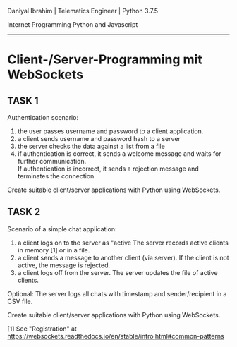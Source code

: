 Daniyal Ibrahim | Telematics Engineer | Python 3.7.5

Internet Programming Python and Javascript

---

Client-/Server-Programming mit WebSockets
============================================


TASK 1
---------

Authentication scenario:

1. the user passes username and password to a client application.
2. a client sends username and password hash to a server 
3. the server checks the data against a list from a file
4. if authentication is correct, it sends a welcome message and waits for further communication.  
   If authentication is incorrect, it sends a rejection message and terminates the connection. 

Create suitable client/server applications with Python using WebSockets.


TASK 2
---------

Scenario of a simple chat application:

1. a client logs on to the server as "active The server records active clients in memory [1] or in a file.
2. a client sends a message to another client (via server). If the client is not active, the message is rejected.
3. a client logs off from the server. The server updates the file of active clients.

Optional: The server logs all chats with timestamp and sender/recipient in a CSV file.

Create suitable client/server applications with Python using WebSockets.

[1] See "Registration" at https://websockets.readthedocs.io/en/stable/intro.html#common-patterns



